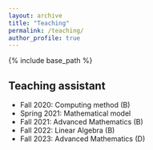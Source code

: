 ```yaml
---
layout: archive
title: "Teaching"
permalink: /teaching/
author_profile: true
---
```


{% include base_path %}

## Teaching assistant
* Fall 2020: Computing method (B)
* Spring 2021: Mathematical model
* Fall 2021: Advanced Mathematics (B)
* Fall 2022: Linear Algebra (B)
* Fall 2023: Advanced Mathematics (D)

